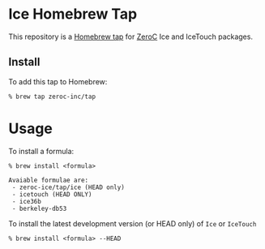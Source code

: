 # Ice Homebrew Tap

This repository is a [Homebrew
tap](https://github.com/Homebrew/homebrew/blob/master/share/doc/homebrew/brew-tap.md) for
[ZeroC](https://www.zeroc.com/) Ice and IceTouch packages.

## Install

To add this tap to Homebrew:

    % brew tap zeroc-inc/tap

# Usage

To install a formula:

    % brew install <formula>

    Avaiable formulae are:
     - zeroc-ice/tap/ice (HEAD only)
     - icetouch (HEAD ONLY)
     - ice36b
     - berkeley-db53

To install the latest development version (or HEAD only) of `Ice` or `IceTouch`

    % brew install <formula> --HEAD
